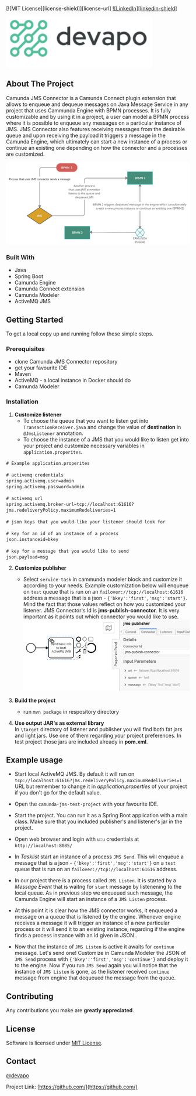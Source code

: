 [![MIT License][license-shield]][license-url]
[![LinkedIn][linkedin-shield]](https://www.linkedin.com/company/devapopl)

![Alt text](resources/IMAGES/devapo.PNG "Devapo")

## About The Project

Camunda JMS Connector is a Camunda Connect plugin extension that allows to enqueue and dequeue messages on Java Message Service in any project that uses Cammunda Engine with BPMN processes.
It is fully customizable and by using it in a project, a user can model a BPMN process where it is possible to enqueue any messages on a particular instance of JMS. JMS Connector also features
receiving messages from  the desirable queue and upon receiving the payload it triggers a message in the Camunda Engine, which ultimately can start a new instance of a process or continue an 
existing one depending on how the connector and a processes are customized.

![Alt text](resources/IMAGES/Camunda%20Flow.png "Cammunda flow")

### Built With

* []() Java
* []() Spring Boot
* []() Camunda Engine
* []() Camunda Connect extension
* []() Camunda Modeler
* []() ActiveMQ JMS

## Getting Started

To get a local copy up and running follow these simple steps.

### Prerequisites

* []() clone Camunda JMS Connector repository
* []() get your favourite IDE
* []() Maven
* []() ActiveMQ - a local instance in Docker should do
* []() Camunda Modeler

### Installation

1. **Customize listener**  
	* To choose the queue that you want to listen get into `TransactionReceiver.java` and change the value of **destination** in `@JmsListener` annotation.
	* To choose the instance of a JMS that you would like to listen get into your project and customize necessary variables in `application.properites`.
```properties
# Example application.properites

# activemq credentials
spring.activemq.user=admin
spring.activemq.password=admin

# activemq url
spring.activemq.broker-url=tcp://localhost:61616?jms.redeliveryPolicy.maximumRedeliveries=1

# json keys that you would like your listener should look for

# key for an id of an instance of a process 
json.instanceid=bkey

# key for a message that you would like to send
json.payload=msg
```  

2.  **Customize publisher**
	* Select `service-task` in cammunda modeler block and customize it according to your needs. Example customization below will enqueue on `test` queue that is run on an `failover://tcp://localhost:61616` address a message that is a json - `{'bkey':'first','msg':'start'}`. Mind the fact that those values reflect on how you customized your listener. JMS Connector's Id is **jms-publish-connector**. It is very important as it points out which connector you would like to use.  
![Alt text](resources/IMAGES/publisher.PNG)

3.  **Build the project**    
    * run `mvn package` in respository directory  
4.  **Use output JAR's as external library**  
   In `\target` directory of listener and publisher you will find both fat jars and light jars. Use one of them regarding your project preferences. In test project those jars are included already in **pom.xml**.

## Example usage

* Start local ActiveMQ JMS. By default it will run on `tcp://localhost:61616?jms.redeliveryPolicy.maximumRedeliveries=1` URL but remember to change it in *application.properties* of your project if you don't go for the default value.

* Open the `camunda-jms-test-project` with your favourite IDE.

* Start the project. You can run it as a Spring Boot application with a main class. Make sure that you included publisher's and listener's jar in the project.

* Open web browser and login with `u:u` credentials at `http://localhost:8085/`

* In *Tasklist* start an instance of a process `JMS Send`. This will enqueue a message that is a json - `{'bkey':'first','msg':'start'}` on a `test` queue that is run on an `failover://tcp://localhost:61616` address.

* In our project there is a process called `JMS Listen`. It is started by a *Message Event* that is waitng for `start` message by listenening to the local queue. As in previous step we enqueued such message, the Camunda Engine will start an instance of a `JMS Listen` process.

* At this point it is clear how the JMS connector works, it enqueued a message on a queue that is listened by the engine. Whenever engine receives a message it will trigger an instance of a new particular process or it will send it to an existing instance, regarding if the engine finds a process instance with an id given in JSON . 

* Now that the instance of `JMS Listen` is active it awaits for `continue` message. Let's send one! Customize in Camunda Modeler the JSON of `JMS Send` process with `{'bkey':'first','msg':'continue'}` and deploy it to the engine. Now if you run `JMS Send` again you will notice that the instance of `JMS Listen` is gone, as the listener received `continue` message from engine that dequeued the message from the queue.

## Contributing

Any contributions you make are **greatly appreciated**.

## License

Software is licensed under [MIT License](LICENSE).

## Contact

[@devapo](https://devapo.io/)

Project Link: [https://github.com/](https://github.com/)
